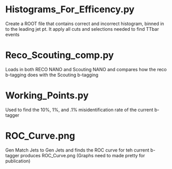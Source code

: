 # Histograms_For_Efficency.py
Create a ROOT file that contains correct and incorrect histogram, binned in to the leading jet pt. It apply all cuts and selections needed to find TTbar events

# Reco_Scouting_comp.py
Loads in both RECO NANO and Scouting NANO and compares how the reco b-tagging does with the Scouting b-tagging

# Working_Points.py
Used to find the 10%, 1%, and .1% misidentification rate of the current b-tagger

# ROC_Curve.png
Gen Match Jets to Gen Jets and finds the ROC curve for teh current b-tagger produces ROC_Curve.png (Graphs need to made pretty for publication)



